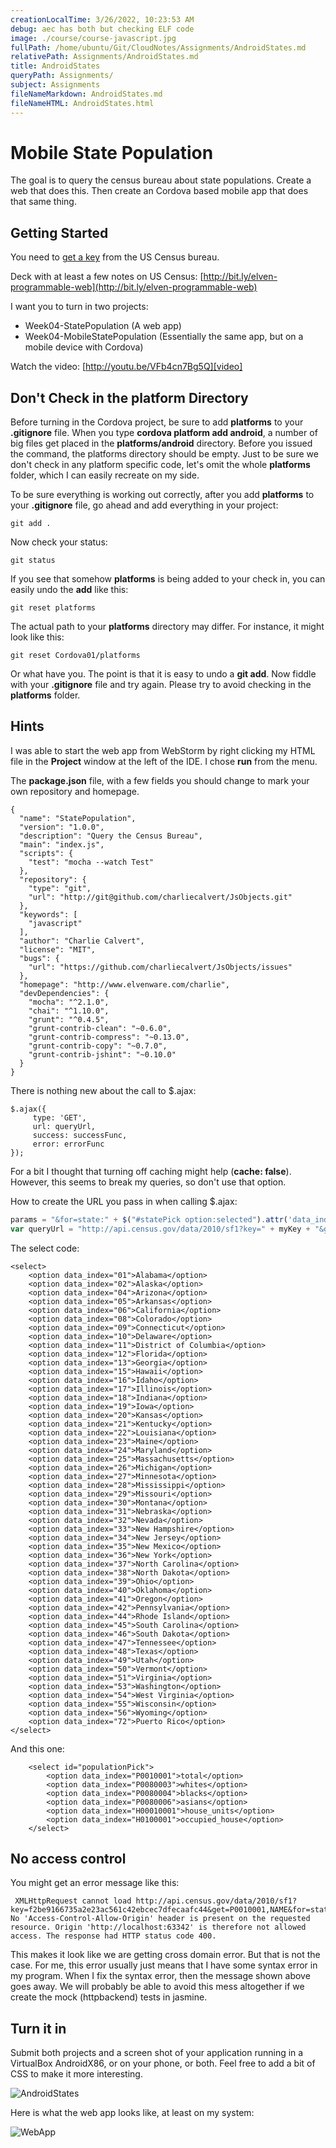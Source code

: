 ```yaml
---
creationLocalTime: 3/26/2022, 10:23:53 AM
debug: aec has both but checking ELF code
image: ./course/course-javascript.jpg
fullPath: /home/ubuntu/Git/CloudNotes/Assignments/AndroidStates.md
relativePath: Assignments/AndroidStates.md
title: AndroidStates
queryPath: Assignments/
subject: Assignments
fileNameMarkdown: AndroidStates.md
fileNameHTML: AndroidStates.html
---
```



<!-- toc -->
<!-- tocstop -->

# Mobile State Population

The goal is to query the census bureau about state populations. Create a web that does this. Then create an Cordova based mobile app that does that same thing.

## Getting Started

You need to [get a key](http://www.census.gov/data/developers/data-sets.html) from the US Census bureau.

Deck with at least a few notes on US Census: [http://bit.ly/elven-programmable-web](http://bit.ly/elven-programmable-web)

I want you to turn in two projects:

- Week04-StatePopulation (A web app)
- Week04-MobileStatePopulation (Essentially the same app, but on a mobile device with Cordova)

Watch the video: [http://youtu.be/VFb4cn7Bg5Q][video]

[video]: http://youtu.be/VFb4cn7Bg5Q



## Don't Check in the platform Directory

Before turning in the Cordova project, be sure to add **platforms** to your **.gitignore** file. When you type **cordova platform add android**, a number of big files get placed in the **platforms/android** directory. Before you issued the command, the platforms directory should be empty. Just to be sure we don't check in any platform specific code, let's omit the whole **platforms** folder, which I can easily recreate on my side.

To be sure everything is working out correctly, after you add **platforms** to your **.gitignore** file, go ahead and add everything in your project:

	git add .

Now check your status:

	git status

If you see that somehow **platforms** is being added to your check in, you can easily undo the **add** like this:

	git reset platforms

The actual path to your **platforms** directory may differ. For instance, it might look like this:

	git reset Cordova01/platforms

Or what have you. The point is that it is easy to undo a **git add**. Now fiddle with your **.gitignore** file and try again. Please try to avoid checking in the **platforms** folder.

## Hints

I was able to start the web app from WebStorm by right clicking my HTML file in the **Project** window at the left of the IDE. I chose **run** from the menu.

The **package.json** file, with a few fields you should change to mark your own repository and homepage.

```
{
  "name": "StatePopulation",
  "version": "1.0.0",
  "description": "Query the Census Bureau",
  "main": "index.js",
  "scripts": {
    "test": "mocha --watch Test"
  },
  "repository": {
    "type": "git",
    "url": "http://git@github.com/charliecalvert/JsObjects.git"
  },
  "keywords": [
    "javascript"
  ],
  "author": "Charlie Calvert",
  "license": "MIT",
  "bugs": {
    "url": "https://github.com/charliecalvert/JsObjects/issues"
  },
  "homepage": "http://www.elvenware.com/charlie",
  "devDependencies": {
    "mocha": "^2.1.0",
    "chai": "^1.10.0",
    "grunt": "^0.4.5",
    "grunt-contrib-clean": "~0.6.0",
    "grunt-contrib-compress": "~0.13.0",
    "grunt-contrib-copy": "~0.7.0",
    "grunt-contrib-jshint": "~0.10.0"
  }
}
```

There is nothing new about the call to \$.ajax:

```
$.ajax({
     type: 'GET',
     url: queryUrl,
     success: successFunc,
     error: errorFunc
});
```

For a bit I thought that turning off caching might help (**cache: false**). However, this seems to break my queries, so don't use that option.

How to create the URL you pass in when calling \$.ajax:

```JavaScript
params = "&for=state:" + $("#statePick option:selected").attr('data_index');
var queryUrl = "http://api.census.gov/data/2010/sf1?key=" + myKey + "&get=P0010001,NAME" + params;
```

The select code:

```
<select>
	<option data_index="01">Alabama</option>
	<option data_index="02">Alaska</option>
	<option data_index="04">Arizona</option>
	<option data_index="05">Arkansas</option>
	<option data_index="06">California</option>
	<option data_index="08">Colorado</option>
	<option data_index="09">Connecticut</option>
	<option data_index="10">Delaware</option>
	<option data_index="11">District of Columbia</option>
	<option data_index="12">Florida</option>
	<option data_index="13">Georgia</option>
	<option data_index="15">Hawaii</option>
	<option data_index="16">Idaho</option>
	<option data_index="17">Illinois</option>
	<option data_index="18">Indiana</option>
	<option data_index="19">Iowa</option>
	<option data_index="20">Kansas</option>
	<option data_index="21">Kentucky</option>
	<option data_index="22">Louisiana</option>
	<option data_index="23">Maine</option>
	<option data_index="24">Maryland</option>
	<option data_index="25">Massachusetts</option>
	<option data_index="26">Michigan</option>
	<option data_index="27">Minnesota</option>
	<option data_index="28">Mississippi</option>
	<option data_index="29">Missouri</option>
	<option data_index="30">Montana</option>
	<option data_index="31">Nebraska</option>
	<option data_index="32">Nevada</option>
	<option data_index="33">New Hampshire</option>
	<option data_index="34">New Jersey</option>
	<option data_index="35">New Mexico</option>
	<option data_index="36">New York</option>
	<option data_index="37">North Carolina</option>
	<option data_index="38">North Dakota</option>
	<option data_index="39">Ohio</option>
	<option data_index="40">Oklahoma</option>
	<option data_index="41">Oregon</option>
	<option data_index="42">Pennsylvania</option>
	<option data_index="44">Rhode Island</option>
	<option data_index="45">South Carolina</option>
	<option data_index="46">South Dakota</option>
	<option data_index="47">Tennessee</option>
	<option data_index="48">Texas</option>
	<option data_index="49">Utah</option>
	<option data_index="50">Vermont</option>
	<option data_index="51">Virginia</option>
	<option data_index="53">Washington</option>
	<option data_index="54">West Virginia</option>
	<option data_index="55">Wisconsin</option>
	<option data_index="56">Wyoming</option>
	<option data_index="72">Puerto Rico</option>
</select>
```
And this one:

```
    <select id="populationPick">
        <option data_index="P0010001">total</option>
        <option data_index="P0080003">whites</option>
        <option data_index="P0080004">blacks</option>
        <option data_index="P0080006">asians</option>
        <option data_index="H00010001">house_units</option>
        <option data_index="H0100001">occupied_house</option>
    </select>
```

## No access control

You might get an error message like this:

```
 XMLHttpRequest cannot load http://api.census.gov/data/2010/sf1?key=f2be9166735a2e23ac561c42ebcec7dfecaafc44&get=P0010001,NAME&for=state:01&_=1422639787489. No 'Access-Control-Allow-Origin' header is present on the requested resource. Origin 'http://localhost:63342' is therefore not allowed access. The response had HTTP status code 400.
```
This makes it look like we are getting cross domain error. But that is not the case. For me, this error usually just means that I have some syntax error in my program. When I fix the syntax error, then the message shown above goes away. We will probably be able to avoid this mess altogether if we create the mock (httpbackend) tests in jasmine.

## Turn it in

Submit both projects and a screen shot of your application running in a VirtualBox AndroidX86, or on your phone, or both. Feel free to add a bit of CSS to make it more interesting.

![AndroidStates](https://drive.google.com/uc?export=view&id=0B25UTAlOfPRGN1JZZE1FYlEwUlk)

Here is what the web app looks like, at least on my system:

![WebApp](https://drive.google.com/uc?export=view&id=0B25UTAlOfPRGMWtPeDAyMXI5djA)

